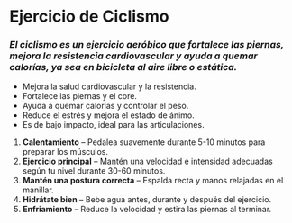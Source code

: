 # Ejercicio de Ciclismo

### *El ciclismo es un ejercicio aeróbico que fortalece las piernas, mejora la resistencia cardiovascular y ayuda a quemar calorías, ya sea en bicicleta al aire libre o estática.*

- Mejora la salud cardiovascular y la resistencia.
- Fortalece las piernas y el core.
- Ayuda a quemar calorías y controlar el peso.
- Reduce el estrés y mejora el estado de ánimo.
- Es de bajo impacto, ideal para las articulaciones.

1. **Calentamiento** – Pedalea suavemente durante 5-10 minutos para preparar los músculos.
2. **Ejercicio principal** – Mantén una velocidad e intensidad adecuadas según tu nivel durante 30-60 minutos.
3. **Mantén una postura correcta** – Espalda recta y manos relajadas en el manillar.
4. **Hidrátate bien** – Bebe agua antes, durante y después del ejercicio.
5. **Enfriamiento** – Reduce la velocidad y estira las piernas al terminar.